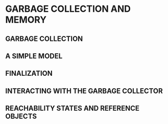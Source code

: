 # GARBAGE COLLECTION AND MEMORY
## GARBAGE COLLECTION
## A SIMPLE MODEL
## FINALIZATION
## INTERACTING WITH THE GARBAGE COLLECTOR
## REACHABILITY STATES AND REFERENCE OBJECTS
